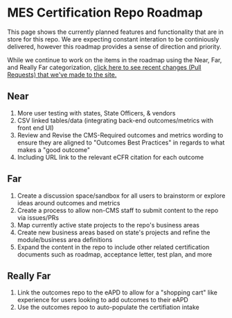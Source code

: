 # MES Certification Repo Roadmap

This page shows the currently planned features and functionality that are in store for this repo. We are expecting constant interation to be continiously delivered, however this roadmap provides a sense of direction and priority.

While we continue to work on the items in the roadmap using the Near, Far, and Really Far categorization, [click here to see recent changes (Pull Requests) that we've made to the site.](https://github.com/CMSgov/CMCS-DSG-DSS-Certification/pulls?q=is%3Apr+is%3Aclosed)

## Near

1. More user testing with states, State Officers, & vendors
2. CSV linked tables/data (integrating back-end outcomes/metrics with front end UI)
3. Review and Revise the CMS-Required outcomes and metrics wording to ensure they are aligned to "Outcomes Best Practices" in regards to what makes a "good outcome"
4. Including URL link to the relevant eCFR citation for each outcome

## Far

1. Create a discussion space/sandbox for all users to brainstorm or explore ideas around outcomes and metrics
2. Create a process to allow non-CMS staff to submit content to the repo via issues/PRs
3. Map currently active state projects to the repo's business areas
4. Create new business areas based on state's projects and refine the module/business area definitions
5. Expand the content in the repo to include other related certification documents such as roadmap, acceptance letter, test plan, and more

## Really Far

1. Link the outcomes repo to the eAPD to allow for a "shopping cart" like experience for users looking to add outcomes to their eAPD
2. Use the outcomes repoo to auto-populate the certifiation intake
